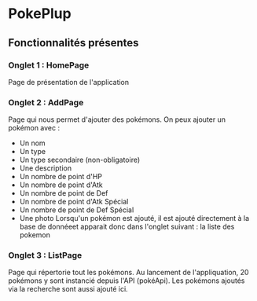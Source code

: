 # PokePlup

## Fonctionnalités présentes

### Onglet 1 : HomePage
Page de présentation de l'application

### Onglet 2 : AddPage
Page qui nous permet d'ajouter des pokémons. On peux ajouter un pokémon avec :  
- Un nom
- Un type
- Un type secondaire (non-obligatoire)
- Une description
- Un nombre de point d'HP 
- Un nombre de point d'Atk
- Un nombre de point de Def
- Un nombre de point d'Atk Spécial
- Un nombre de point de Def Spécial
- Une photo
Lorsqu'un pokémon est ajouté, il est ajouté directement à la base de donnéeet apparait donc dans l'onglet suivant : la liste des pokemon

### Onglet 3 : ListPage
Page qui répertorie tout les pokémons. Au lancement de l'appliquation, 20 pokémons y sont instancié depuis l'API (pokéApi). Les pokémons ajoutés via la recherche sont aussi ajouté ici. 

